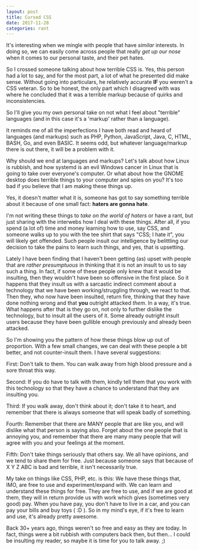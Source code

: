 ```yaml
---
layout: post
title: Cursed CSS
date: 2017-11-28
categories: rant
---
```

It's interesting when we mingle with people that have <em>similar</em>
interests. In doing so, we can easily come across people that really <em>get up
our nose</em> when it comes to our personal taste, and their pet hates.

So I crossed someone talking about how terrible CSS is. Yes, this person had a
lot to say, and for the most part, a lot of what he presented did make sense.
Without going into particulars, he relatively accurate <strong>IF</strong> you
weren't a CSS veteran. So to be honest, the only part which I disagreed with was
where he concluded that it was a terrible markup because of quirks and
inconsistencies.

So I'll give you my own personal take on not what I feel about "terrible"
languages (and in this case it's a 'markup' rather than a language).

It reminds me of all the imperfections I have both read and heard of languages
(and markups) such as PHP, Python, JavaScript, Java, C, HTML, BASH, Go, and even
BASIC. It seems odd, but whatever language/markup there is out there, it will be
a problem with it.

Why should we end at languages and markups? Let's talk about how Linux is
rubbish, and how systemd is an evil Windows cancer in Linux that is going to
take over everyone's computer. Or what about how the GNOME desktop does terrible
things to your computer and spies on you? It's too bad if you believe that I am
making these things up.

Yes, it doesn't matter what it is, someone has got to say something terrible
about it because of one small fact: <strong>haters are gonna hate</strong>.

I'm not writing these things to <em>take on the world of haters</em> or have a
rant, but just sharing with the interwebs how I deal with these things. After
all, if you spend (a lot of) time and money learning how to use, say CSS, and
someone walks up to you with the tee shirt that says "CSS; I hate it", you will
likely get offended. Such people insult our intelligence by belittling our
decision to take the pains to learn such things, and yes, that is upsetting.

Lately I have been finding that I haven't been getting (as) upset with people
that are <em>rather presumptuous</em> in thinking that it is not an insult to us
to say such a thing. In fact, if some of these people only knew that it would be
insulting, then they wouldn't have been so offensive in the first place. So it
happens that they insult us with a sarcastic indirect comment about a technology
that we have been working/struggling through, we react to that. Then they, who
now have been insulted, return fire, thinking that they have done nothing wrong
and that <strong>you</strong> outright attacked <em>them</em>. In a way, it's
true. What happens after that is they go on, not only to further dislike the
technology, but to insult all the users of it. Some already outright insult
users because they have been gullible enough previously and already been
attacked.

So I'm showing you the pattern of how these things blow up out of proportion.
With a few small changes, we can deal with these people a bit better, and not
counter-insult them. I have several suggestions:

First: Don't talk to them. You can walk away from high blood pressure and a sore
throat this way.

Second: If you do have to talk with them, kindly tell them that you work with
this technology so that they have a chance to understand that they are insulting
you.

Third: If you walk away, don't think about it; don't take it to heart, and
remember that there is always someone that will speak badly of something.

Fourth: Remember that there are MANY people that are like you, and will dislike
what that person is saying also. Forget about the one people that is annoying
you, and remember that there are many many people that will agree with you and
your feelings at the moment.

Fifth: Don't take things seriously that others say. We all have opinions, and we
tend to share them for free. Just because someone says that because of X Y Z ABC
is bad and terrible, it isn't necessarily true.

My take on things like CSS, PHP, etc. is this: We have these things that, IMO,
are free to use and experiment/expand with. We can learn and understand these
things for free. They are free to use, and if we are good at them, they will in
return provide us with work which gives (sometimes very good) pay. When you have
pay, you don't have to live in a car, and you can pay your bills and buy toys (
:D ). So in my mind's eye, if it's free to learn and use, it's already pretty
awesome.

Back 30+ years ago, things weren't so free and easy as they are today. In fact,
things were a bit rubbish with computers back then, but then... I could be
insulting my reader, so maybe it is time for you to talk away. ;)
